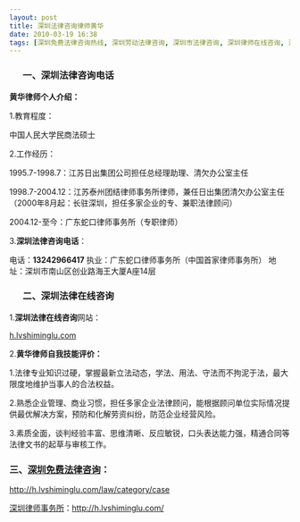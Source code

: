 ```yaml
---
layout: post
title: 深圳法律咨询律师黄华
date: 2010-03-19 16:38
tags: [深圳免费法律咨询热线, 深圳劳动法律咨询, 深圳市法律咨询, 深圳律师在线咨询, 深圳法律咨询热线, 深圳法律咨询电话, 深圳法律咨询电话, 深圳法律咨询网, 深圳法律在线咨询]
---
```

<ol>
<h3>一、深圳法律咨询电话</h3>
</ol>
<strong>黄华律师个人介绍：</strong>

1.教育程度：

中国人民大学民商法硕士

2.工作经历：

1995.7-1998.7：江苏日出集团公司担任总经理助理、清欠办公室主任

1998.7-2004.12：江苏泰州团结律师事务所律师，兼任日出集团清欠办公室主任（2000年8月起：长驻深圳，担任多家企业的专、兼职法律顾问）

2004.12-至今：广东蛇口律师事务所（专职律师）

3.<strong>深圳法律咨询电话</strong>：

电话：<strong>13242966417</strong>
执业：广东蛇口律师事务所（中国首家律师事务所）
地址：深圳市南山区创业路海王大厦A座14层
<ol>
<h3>二、深圳法律在线咨询</h3>
</ol>
1.<strong>深圳法律在线咨询</strong>网站：

<a href="http://h.lvshiminglu.com/" target="_self">h.lvshiminglu.com</a>

2.<strong>黄华律师自我技能评价：</strong>

1.法律专业知识过硬，掌握最新立法动态，学法、用法、守法而不拘泥于法，最大限度地维护当事人的合法权益。

2.熟悉企业管理、商业习惯，担任多家企业法律顾问，能根据顾问单位实际情况提供最优解决方案，预防和化解劳资纠纷，防范企业经营风险。

3.素质全面，谈判经验丰富、思维清晰、反应敏锐，口头表达能力强，精通合同等法律文书的起草与审核工作。
<h3>三、<a title="深圳免费法律咨询" href="http://h.lvshiminglu.com/law/category/case">深圳免费法律咨询</a>：</h3>
<a href="http://h.lvshiminglu.com/law/category/case" target="_self">http://h.lvshiminglu.com/law/category/case</a>

<a href="http://h.lvshiminglu.com/">深圳律师事务所</a>：<a href="http://h.lvshiminglu.com/">http://h.lvshiminglu.com/</a>

